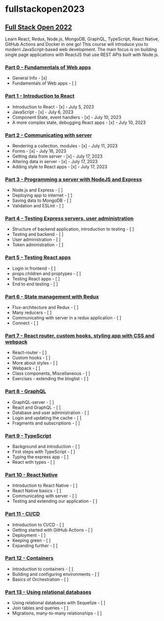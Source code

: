 # fullstackopen2023

## [Full Stack Open 2022](https://fullstackopen.com/en/)

Learn React, Redux, Node.js, MongoDB, GraphQL, TypeScript, React Native, GitHub Actions and Docker in one go! This course will introduce you to modern JavaScript-based web development. The main focus is on building single page applications with ReactJS that use REST APIs built with Node.js.

### [Part 0 - Fundamentals of Web apps](https://fullstackopen.com/en/part0)

- General Info - [x]
- Fundamentals of Web apps - [ ]

### [Part 1 - Introduction to React](https://fullstackopen.com/en/part1)

- Introduction to React - [x] - July 5, 2023
- JavaScript - [x] - July 6, 2023
- Component State, event handlers - [x] - July 10, 2023
- A more complex state, debugging React apps - [x] - July 10, 2023

### [Part 2 - Communicating with server](https://fullstackopen.com/en/part2)

- Rendering a collection, modules - [x] - July 11, 2023
- Forms - [x] - July 16, 2023
- Getting data from server - [x] - July 17, 2023
- Altering data in server - [x] - July 17, 2023
- Adding style to React apps - [x] - July 17, 2023

### [Part 3 - Programming a server with NodeJS and Express](https://fullstackopen.com/en/part3)

- Node.js and Express - [ ]
- Deploying app to internet - [ ]
- Saving data to MongoDB - [ ]
- Validation and ESLint - [ ]

### [Part 4 - Testing Express servers, user administration](https://fullstackopen.com/en/part4)

- Structure of backend application, introduction to testing - [ ]
- Testing and backend - [ ]
- User administration - [ ]
- Token administration - [ ]

### [Part 5 - Testing React apps](https://fullstackopen.com/en/part5)

- Login in frontend - [ ]
- props.children and proptypes - [ ]
- Testing React apps - [ ]
- End to end testing - [ ]

### [Part 6 - State management with Redux](https://fullstackopen.com/en/part6)

- Flux-architecture and Redux - [ ]
- Many reducers - [ ]
- Communicating with server in a redux application - [ ]
- Connect - [ ]

### [Part 7 - React router, custom hooks, styling app with CSS and webpack](https://fullstackopen.com/en/part7)

- React-router - [ ]
- Custom hooks - [ ]
- More about styles - [ ]
- Webpack - [ ]
- Class components, Miscellaneous - [ ]
- Exercises - extending the bloglist - [ ]

### [Part 8 - GraphQL](https://fullstackopen.com/en/part8)

- GraphQL-server - [ ]
- React and GraphQL - [ ]
- Database and user administration - [ ]
- Login and updating the cache - [ ]
- Fragments and subscriptions - [ ]

### [Part 9 - TypeScript](https://fullstackopen.com/en/part9)

- Background and introduction - [ ]
- First steps with TypeScript - [ ]
- Typing the express app - [ ]
- React with types - [ ]

### [Part 10 - React Native](https://fullstackopen.com/en/part10)

- Introduction to React Native - [ ]
- React Native basics - [ ]
- Communicating with server - [ ]
- Testing and extending our application - [ ]

### [Part 11 - CI/CD](https://fullstackopen.com/en/part11)

- Introduction to CI/CD - [ ]
- Getting started with GitHub Actions - [ ]
- Deployment - [ ]
- Keeping green - [ ]
- Expanding further - [ ]

### [Part 12 - Containers](https://fullstackopen.com/en/part12)

- Introduction to containers - [ ]
- Building and configuring environments - [ ]
- Basics of Orchestration - [ ]

### [Part 13 - Using relational databases](https://fullstackopen.com/en/part13)

- Using relational databases with Sequelize - [ ]
- Join tables and queries - [ ]
- Migrations, many-to-many relationships - [ ]